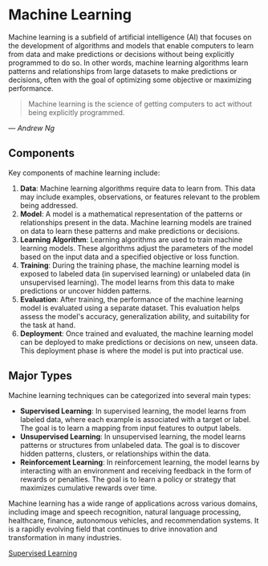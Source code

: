 # Machine Learning

Machine learning is a subfield of artificial intelligence (AI) that focuses on the development of algorithms and models that enable computers to learn from data and make predictions or decisions without being explicitly programmed to do so. In other words, machine learning algorithms learn patterns and relationships from large datasets to make predictions or decisions, often with the goal of optimizing some objective or maximizing performance.

> Machine learning is the science of getting computers to act without being explicitly programmed.
> 

— *Andrew Ng*

## Components

Key components of machine learning include:

1. **Data**: Machine learning algorithms require data to learn from. This data may include examples, observations, or features relevant to the problem being addressed.
2. **Model**: A model is a mathematical representation of the patterns or relationships present in the data. Machine learning models are trained on data to learn these patterns and make predictions or decisions.
3. **Learning Algorithm**: Learning algorithms are used to train machine learning models. These algorithms adjust the parameters of the model based on the input data and a specified objective or loss function.
4. **Training**: During the training phase, the machine learning model is exposed to labeled data (in supervised learning) or unlabeled data (in unsupervised learning). The model learns from this data to make predictions or uncover hidden patterns.
5. **Evaluation**: After training, the performance of the machine learning model is evaluated using a separate dataset. This evaluation helps assess the model's accuracy, generalization ability, and suitability for the task at hand.
6. **Deployment**: Once trained and evaluated, the machine learning model can be deployed to make predictions or decisions on new, unseen data. This deployment phase is where the model is put into practical use.

## Major Types

Machine learning techniques can be categorized into several main types:

- **Supervised Learning**: In supervised learning, the model learns from labeled data, where each example is associated with a target or label. The goal is to learn a mapping from input features to output labels.
- **Unsupervised Learning**: In unsupervised learning, the model learns patterns or structures from unlabeled data. The goal is to discover hidden patterns, clusters, or relationships within the data.
- **Reinforcement Learning**: In reinforcement learning, the model learns by interacting with an environment and receiving feedback in the form of rewards or penalties. The goal is to learn a policy or strategy that maximizes cumulative rewards over time.

Machine learning has a wide range of applications across various domains, including image and speech recognition, natural language processing, healthcare, finance, autonomous vehicles, and recommendation systems. It is a rapidly evolving field that continues to drive innovation and transformation in many industries.

[Supervised Learning](./machine-learning/supervised-learning.md)
